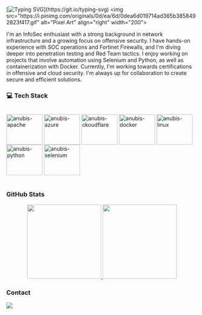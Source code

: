 [![Typing SVG](https://readme-typing-svg.herokuapp.com?font=Fira+Code&pause=1000&color=11B16F&width=435&lines=Hi%2C+Everyone!+I'm+Anubis+%F0%9F%A6%8A;Welcome+to+my+Github!)](https://git.io/typing-svg)
<img src="https://i.pinimg.com/originals/0d/ea/6d/0dea6d019714ad365b3858492823f417.gif" alt="Pixel Art" align="right" width="200">

I'm an InfoSec enthusiast with a strong background in network infrastructure and a growing focus on offensive security. I have hands-on experience with SOC operations and Fortinet Firewalls, and I'm diving deeper into penetration testing and Red Team tactics. I enjoy working on projects that involve automation using Selenium and Python, as well as containerization with Docker. Currently, I'm working towards certifications in offensive and cloud security. I'm always up for collaboration to create secure and efficient solutions.

### 💻 Tech Stack
<div style="display: inline_block"><br>
<img align="center" alt="anubis-apache" height="80" width="95" src="https://cdn.jsdelivr.net/gh/devicons/devicon@latest/icons/apache/apache-original-wordmark.svg" />
<img align="center" alt="anubis-azure" height="80" width="95" src="https://cdn.jsdelivr.net/gh/devicons/devicon@latest/icons/azure/azure-original-wordmark.svg" />
<img align="center" alt="anubis-ckoudflare" height="80" width="95" src="https://cdn.jsdelivr.net/gh/devicons/devicon@latest/icons/cloudflare/cloudflare-original-wordmark.svg" />
<img align="center" alt="anubis-docker" height="80" width="95" src="https://cdn.jsdelivr.net/gh/devicons/devicon@latest/icons/docker/docker-original-wordmark.svg" />
<img align="center" alt="anubis-linux" height="80" width="95" src="https://cdn.jsdelivr.net/gh/devicons/devicon@latest/icons/linux/linux-original.svg" />
<img align="center" alt="anubis-python" height="80" width="95" src="https://cdn.jsdelivr.net/gh/devicons/devicon@latest/icons/python/python-original.svg" />
<img align="center" alt="anubis-selenium" height="80" width="95" src="https://cdn.jsdelivr.net/gh/devicons/devicon@latest/icons/selenium/selenium-original.svg" />      
</div><br>

### GitHub Stats

<div align="center" style="display: flex; justify-content: center;">
  <a href="https://github.com/AnubisChacal">
    <img height="195px" src="https://github-readme-stats.vercel.app/api?username=AnubisChacal&show_icons=true&theme=gotham&include_all_commits=true&count_private=true"/>
    <img height="195px" src="https://github-readme-stats.vercel.app/api/top-langs/?username=AnubisChacal&layout=compact&langs_count=7&theme=gotham"/>
  </a>
</div>
    
### Contact

<div> 
  <a href="https://www.linkedin.com/in/cristinanevesb" target="_blank"><img src="https://img.shields.io/badge/-LinkedIn-%230077B5?style=for-the-badge&logo=linkedin&logoColor=white" target="_blank"></a> 
</div>






